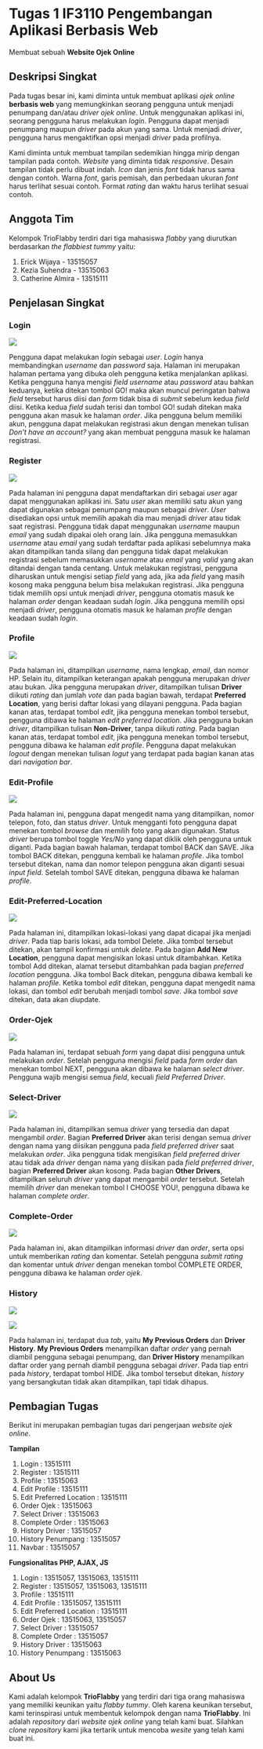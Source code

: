 # Tugas 1 IF3110 Pengembangan Aplikasi Berbasis Web

Membuat sebuah **Website Ojek Online**

## Deskripsi Singkat

Pada tugas besar ini, kami diminta untuk membuat aplikasi *ojek online* **berbasis web** yang memungkinkan seorang pengguna untuk menjadi penumpang dan/atau *driver ojek online*. Untuk menggunakan aplikasi ini, seorang pengguna harus melakukan *login*. Pengguna dapat menjadi penumpang maupun *driver* pada akun yang sama. Untuk menjadi *driver*, pengguna harus mengaktifkan opsi menjadi *driver* pada profilnya.

Kami diminta untuk membuat tampilan sedemikian hingga mirip dengan tampilan pada contoh. *Website* yang diminta tidak *responsive*. Desain tampilan tidak perlu dibuat indah. *Icon* dan jenis *font* tidak harus sama dengan contoh. Warna *font*, garis pemisah, dan perbedaan ukuran *font* harus terlihat sesuai contoh. Format *rating* dan waktu harus terlihat sesuai contoh.

## Anggota Tim

Kelompok TrioFlabby terdiri dari tiga mahasiswa *flabby* yang diurutkan berdasarkan *the flabbiest tummy* yaitu:
1. Erick Wijaya - 13515057
2. Kezia Suhendra - 13515063
3. Catherine Almira - 13515111

## Penjelasan Singkat

### Login

![](img/screenshot/login.PNG)

Pengguna dapat melakukan *login* sebagai *user*. *Login* hanya membandingkan *username* dan *password* saja. Halaman ini merupakan halaman pertama yang dibuka oleh pengguna ketika menjalankan aplikasi. Ketika pengguna hanya mengisi *field username* atau *password* atau bahkan keduanya,  ketika ditekan tombol GO! maka akan muncul peringatan bahwa *field* tersebut harus diisi dan *form* tidak bisa di *submit* sebelum kedua *field* diisi. Ketika kedua *field* sudah terisi dan tombol GO! sudah ditekan maka pengguna akan masuk ke halaman *order*. Jika pengguna belum memiliki akun, pengguna dapat melakukan registrasi akun dengan menekan tulisan *Don't have an account?* yang akan membuat pengguna masuk ke halaman registrasi.

### Register

![](img/screenshot/signup.PNG)

Pada halaman ini pengguna dapat mendaftarkan diri sebagai *user* agar dapat menggunakan aplikasi ini. Satu *user* akan memiliki satu akun yang dapat digunakan sebagai penumpang maupun sebagai *driver*. *User* disediakan opsi untuk memilih apakah dia mau menjadi *driver* atau tidak saat registrasi. Pengguna tidak dapat menggunakan *username* maupun *email* yang sudah dipakai oleh orang lain. Jika pengguna memasukkan *username* atau *email* yang sudah terdaftar pada aplikasi sebelumnya maka akan ditampilkan tanda silang dan pengguna tidak dapat melakukan registrasi sebelum memasukkan *username* atau *email* yang *valid* yang akan ditandai dengan tanda centang. Untuk melakukan registrasi, pengguna diharuskan untuk mengisi setiap *field* yang ada, jika ada *field* yang masih kosong maka pengguna belum bisa melakukan registrasi. Jika pengguna tidak memilih opsi untuk menjadi *driver*, pengguna otomatis masuk ke halaman *order* dengan keadaan sudah *login*. Jika pengguna memilih opsi menjadi *driver*, pengguna otomatis masuk ke halaman *profile* dengan keadaan sudah *login*.

### Profile

![](img/screenshot/profile.gif)

Pada halaman ini, ditampilkan *username*, nama lengkap, *email*, dan nomor HP. Selain itu, ditampilkan keterangan apakah pengguna merupakan *driver* atau bukan. Jika pengguna merupakan *driver*, ditampilkan tulisan **Driver** diikuti *rating* dan jumlah *vote* dan pada bagian bawah, terdapat **Preferred Location**, yang berisi daftar lokasi yang dilayani pengguna. Pada bagian kanan atas, terdapat tombol *edit*, jika pengguna menekan tombol tersebut, pengguna dibawa ke halaman *edit preferred location*. Jika pengguna bukan *driver*, ditampilkan tulisan **Non-Driver**, tanpa diikuti *rating*. Pada bagian kanan atas, terdapat tombol *edit*, jika pengguna menekan tombol tersebut, pengguna dibawa ke halaman *edit profile*. Pengguna dapat melakukan *logout* dengan menekan tulisan *logut* yang terdapat pada bagian kanan atas dari *navigation bar*.

### Edit-Profile

![](img/screenshot/editprofile.PNG)

Pada halaman ini, pengguna dapat mengedit nama yang ditampilkan, nomor telepon, foto, dan status *driver*. Untuk mengganti foto pengguna dapat menekan tombol *browse* dan memilih foto yang akan digunakan. Status *driver* berupa tombol toggle *Yes/No* yang dapat diklik oleh pengguna untuk diganti. Pada bagian bawah halaman, terdapat tombol BACK dan SAVE. Jika tombol BACK ditekan, pengguna kembali ke halaman *profile*. Jika tombol tersebut ditekan, nama dan nomor telepon pengguna akan diganti sesuai *input field*. Setelah tombol SAVE ditekan, pengguna dibawa ke halaman *profile*.

### Edit-Preferred-Location

![](img/screenshot/editlocation.PNG)

Pada halaman ini, ditampilkan lokasi-lokasi yang dapat dicapai jika menjadi *driver*. Pada tiap baris lokasi, ada tombol Delete. Jika tombol tersebut ditekan, akan tampil konfirmasi untuk *delete*. Pada bagian **Add New Location**, pengguna dapat mengisikan lokasi untuk ditambahkan. Ketika tombol Add ditekan, alamat tersebut ditambahkan pada bagian *preferred location* pengguna. Jika tombol Back ditekan, pengguna dibawa kembali ke halaman *profile*. Ketika tombol *edit* ditekan, pengguna dapat mengedit nama lokasi, dan tombol *edit* berubah menjadi tombol *save*. Jika tombol *save* ditekan, data akan diupdate.

### Order-Ojek

![](img/screenshot/selectdestination.gif)

Pada halaman ini, terdapat sebuah *form* yang dapat diisi pengguna untuk melakukan *order*. Setelah pengguna mengisi *field* pada *form order* dan menekan tombol NEXT, pengguna akan dibawa ke halaman *select driver*. Pengguna wajib mengisi semua *field*, kecuali *field Preferred Driver*.

### Select-Driver

![](mocks/select-driver.PNG)

Pada halaman ini, ditampilkan semua *driver* yang tersedia dan dapat mengambil *order*. Bagian **Preferred Driver** akan terisi dengan semua *driver* dengan nama yang diisikan pengguna pada *field preferred driver* saat melakukan *order*. Jika pengguna tidak mengisikan *field preferred driver* atau tidak ada *driver* dengan nama yang diisikan pada *field preferred driver*, bagian **Preferred Driver** akan kosong. Pada bagian **Other Drivers**, ditampilkan seluruh *driver* yang dapat mengambil *order* tersebut. Setelah memilih *driver* dan menekan tombol I CHOOSE YOU!, pengguna dibawa ke halaman *complete order*.

### Complete-Order

![](mocks/complete-order.PNG)

Pada halaman ini, akan ditampilkan informasi *driver* dan *order*, serta opsi untuk memberikan *rating* dan komentar. Setelah pengguna *submit rating* dan komentar untuk *driver* dengan menekan tombol COMPLETE ORDER, pengguna dibawa ke halaman *order ojek*.

### History

![](mocks/history-penumpang.PNG)

![](mocks/history-driver.PNG)

Pada halaman ini, terdapat dua *tab*, yaitu **My Previous Orders** dan **Driver History**. **My Previous Orders** menampilkan daftar *order* yang pernah diambil pengguna sebagai penumpang, dan **Driver History** menampilkan daftar order yang pernah diambil pengguna sebagai *driver*. Pada tiap entri pada *history*, terdapat tombol HIDE. Jika tombol tersebut ditekan, *history* yang bersangkutan tidak akan ditampilkan, tapi tidak dihapus.

## Pembagian Tugas

Berikut ini merupakan pembagian tugas dari pengerjaan *website ojek online*.

**Tampilan**
1. Login : 13515111
2. Register : 13515111
3. Profile : 13515063
4. Edit Profile : 13515111
5. Edit Preferred Location : 13515111
6. Order Ojek : 13515063
7. Select Driver : 13515063
8. Complete Order : 13515063
9. History Driver : 13515057
10. History Penumpang : 13515057
11. Navbar : 13515057

**Fungsionalitas PHP, AJAX, JS**
1. Login : 13515057, 13515063, 13515111
2. Register : 13515057, 13515063, 13515111
3. Profile : 13515111
4. Edit Profile : 13515057, 13515111
5. Edit Preferred Location : 13515111
6. Order Ojek : 13515063, 13515057
7. Select Driver : 13515057
8. Complete Order : 13515057
9. History Driver : 13515063
10. History Penumpang : 13515063

## About Us

Kami adalah kelompok **TrioFlabby** yang terdiri dari tiga orang mahasiswa yang memiliki keunikan yaitu *flabby tummy*. Oleh karena keunikan tersebut, kami terinspirasi untuk membentuk kelompok dengan nama **TrioFlabby**. Ini adalah *repository* dari *website ojek online* yang telah kami buat. Silahkan *clone repository* kami jika tertarik untuk mencoba *wesite* yang telah kami buat ini. 
